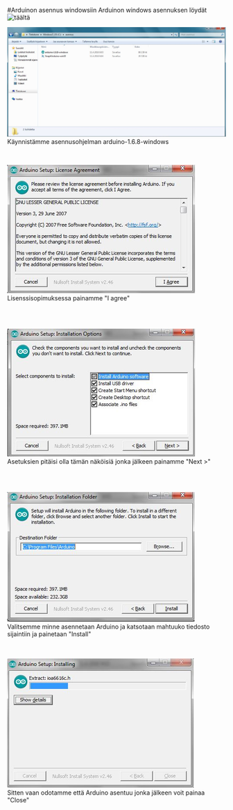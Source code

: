 #Arduinon asennus windowsiin
Arduinon windows asennuksen löydät ![täältä](https://www.arduino.cc/en/Main/Software)



![Asennus tiedostot](kuvat/Arduino_asennus1.JPG)
Käynnistämme asennusohjelman arduino-1.6.8-windows 

<br>

![License agreement](kuvat/Arduino_asennus2.JPG)
<br>
Lisenssisopimuksessa painamme "I agree"


<br><br>

![](kuvat/Arduino_asennus3.JPG)
<br>
Asetuksien pitäisi olla tämän näköisiä jonka jälkeen painamme "Next >"

<br><br>


![](kuvat/Arduino_asennus4.JPG)
<br>
Valitsemme minne asennetaan Arduino ja katsotaan mahtuuko tiedosto sijaintiin ja painetaan "Install"

<br><br>
![](kuvat/Arduino_asennus5.JPG)
<br>
Sitten vaan odotamme että Arduino asentuu jonka jälkeen voit painaa "Close"


